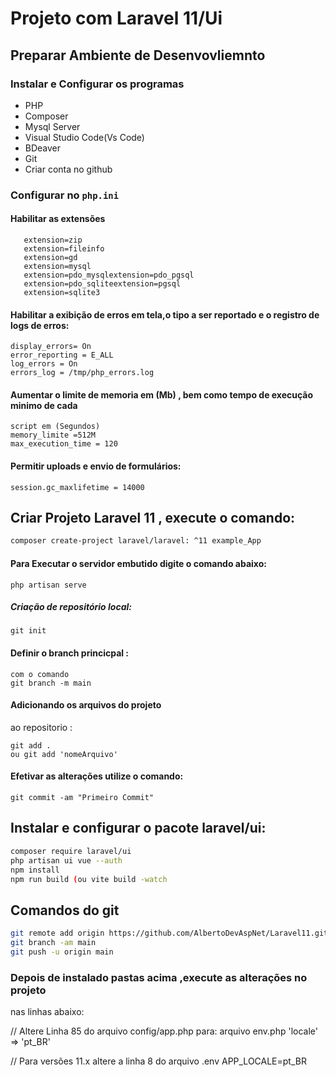 # Projeto com Laravel 11/Ui

## Preparar Ambiente de Desenvovliemnto

### Instalar e Configurar os programas

-   PHP
-   Composer
-   Mysql Server
-   Visual Studio Code(Vs Code)
-   BDeaver
-   Git
-   Criar conta no github

### Configurar no `php.ini`

#### Habilitar as extensões

```
   extension=zip
   extension=fileinfo
   extension=gd
   extension=mysql
   extension=pdo_mysqlextension=pdo_pgsql
   extension=pdo_sqliteextension=pgsql
   extension=sqlite3
```

#### Habilitar a exibição de erros em tela,o tipo a ser reportado e o registro de logs de erros:

```
display_errors= On
error_reporting = E_ALL
log_errors = On
errors_log = /tmp/php_errors.log
```

#### Aumentar o limite de memoria em (Mb) , bem como tempo de execução minimo de cada

```
script em (Segundos)
memory_limite =512M
max_execution_time = 120
```

#### Permitir uploads e envio de formulários:

```
session.gc_maxlifetime = 14000
```

## Criar Projeto Laravel 11 , execute o comando:

```bash
composer create-project laravel/laravel: ^11 example_App
```

#### Para Executar o servidor embutido digite o comando abaixo:

```
php artisan serve

```

##### Criação de repositório local:

```
git init
```

#### Definir o branch princicpal :

```
com o comando
git branch -m main
```

#### Adicionando os arquivos do projeto

ao repositorio :

```
git add .
ou git add 'nomeArquivo'
```

#### Efetivar as alterações utilize o comando:

```
git commit -am "Primeiro Commit"
```

## Instalar e configurar o pacote laravel/ui:

```bash
composer require laravel/ui
php artisan ui vue --auth
npm install
npm run build (ou vite build -watch
```

## Comandos do git

```bash
git remote add origin https://github.com/AlbertoDevAspNet/Laravel11.git
git branch -am main
git push -u origin main
```

### Depois de instalado pastas acima ,execute as alterações no projeto

nas linhas abaixo:

// Altere Linha 85 do arquivo config/app.php para: arquivo env.php
'locale' => 'pt_BR'

// Para versões 11.x altere a linha 8 do arquivo .env
APP_LOCALE=pt_BR
